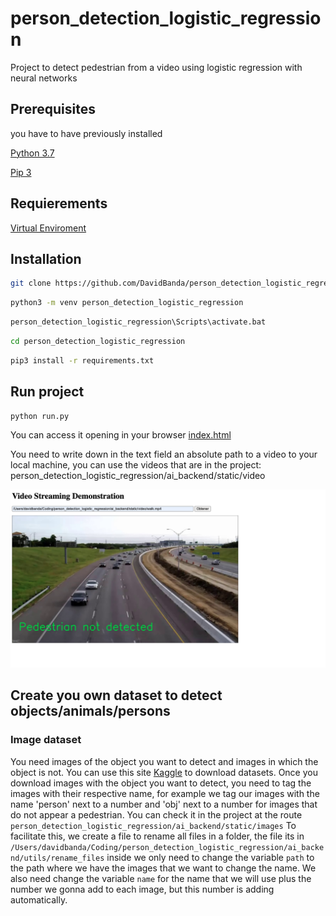 # person_detection_logistic_regression

Project to detect pedestrian from a video using logistic regression with neural networks

## Prerequisites

you have to have previously installed

[Python 3.7](www.python.org)

[Pip 3](https://pip.pypa.io/en/stable/installing/)

## Requierements

[Virtual Enviroment](https://docs.python.org/3/tutorial/venv.html)

## Installation

```bash
git clone https://github.com/DavidBanda/person_detection_logistic_regression
```

```bash
python3 -m venv person_detection_logistic_regression
```

```bash
person_detection_logistic_regression\Scripts\activate.bat
```

```bash
cd person_detection_logistic_regression
```

```bash
pip3 install -r requirements.txt
```

## Run project

```bash
python run.py
```

You can access it opening in your browser [index.html](https://github.com/DavidBanda/person_detection_logistic_regression/blob/main/index.html)

You need to write down in the text field an absolute path to a video to your local machine, you can use the videos that are in the project: person_detection_logistic_regression/ai_backend/static/video

![alt text](https://github.com/DavidBanda/person_detection_logistic_regression/blob/main/prevs/path2.png)

## Create you own dataset to detect objects/animals/persons

### Image dataset

You need images of the object you want to detect and images in which the object is not. You can use this site [Kaggle](kaggle.com/) to download datasets.
Once you download images with the object you want to detect, you need to tag the images with their respective name, for example we tag our images with the name 'person' next to a number and 'obj' next to a number for images that do not appear a pedestrian. You can check it in the project at the route `person_detection_logistic_regression/ai_backend/static/images`
To facilitate this, we create a file to rename all files in a folder, the file its in `/Users/davidbanda/Coding/person_detection_logistic_regression/ai_backend/utils/rename_files` inside we only need to change the variable `path` to the path where we have the images that we want to change the name. We also need change the variable `name` for the name that we will use plus the number we gonna add to each image, but this number is adding automatically.
